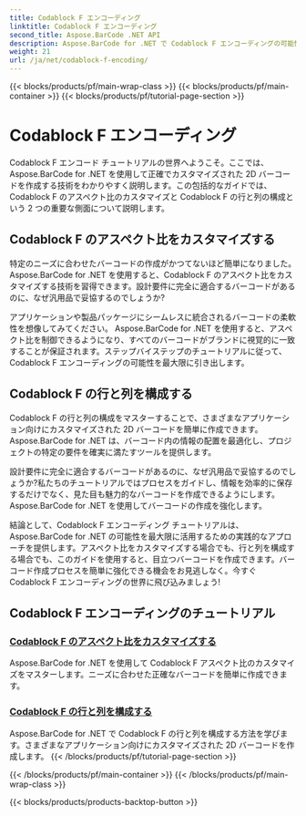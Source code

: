 ```yaml
---
title: Codablock F エンコーディング
linktitle: Codablock F エンコーディング
second_title: Aspose.BarCode .NET API
description: Aspose.BarCode for .NET で Codablock F エンコーディングの可能性を解き放ちます。アスペクト比をカスタマイズし、行と列を構成して正確な 2D バーコードを作成します。
weight: 21
url: /ja/net/codablock-f-encoding/
---
```


{{< blocks/products/pf/main-wrap-class >}}
{{< blocks/products/pf/main-container >}}
{{< blocks/products/pf/tutorial-page-section >}}

# Codablock F エンコーディング


Codablock F エンコード チュートリアルの世界へようこそ。ここでは、Aspose.BarCode for .NET を使用して正確でカスタマイズされた 2D バーコードを作成する技術をわかりやすく説明します。この包括的なガイドでは、Codablock F のアスペクト比のカスタマイズと Codablock F の行と列の構成という 2 つの重要な側面について説明します。

## Codablock F のアスペクト比をカスタマイズする

特定のニーズに合わせたバーコードの作成がかつてないほど簡単になりました。 Aspose.BarCode for .NET を使用すると、Codablock F のアスペクト比をカスタマイズする技術を習得できます。設計要件に完全に適合するバーコードがあるのに、なぜ汎用品で妥協するのでしょうか?

アプリケーションや製品パッケージにシームレスに統合されるバーコードの柔軟性を想像してみてください。 Aspose.BarCode for .NET を使用すると、アスペクト比を制御できるようになり、すべてのバーコードがブランドに視覚的に一致することが保証されます。ステップバイステップのチュートリアルに従って、Codablock F エンコーディングの可能性を最大限に引き出します。

## Codablock F の行と列を構成する

Codablock F の行と列の構成をマスターすることで、さまざまなアプリケーション向けにカスタマイズされた 2D バーコードを簡単に作成できます。 Aspose.BarCode for .NET は、バーコード内の情報の配置を最適化し、プロジェクトの特定の要件を確実に満たすツールを提供します。

設計要件に完全に適合するバーコードがあるのに、なぜ汎用品で妥協するのでしょうか?私たちのチュートリアルではプロセスをガイドし、情報を効率的に保存するだけでなく、見た目も魅力的なバーコードを作成できるようにします。 Aspose.BarCode for .NET を使用してバーコードの作成を強化します。

結論として、Codablock F エンコーディング チュートリアルは、Aspose.BarCode for .NET の可能性を最大限に活用するための実践的なアプローチを提供します。アスペクト比をカスタマイズする場合でも、行と列を構成する場合でも、このガイドを使用すると、目立つバーコードを作成できます。バーコード作成プロセスを簡単に強化できる機会をお見逃しなく。今すぐ Codablock F エンコーディングの世界に飛び込みましょう!
## Codablock F エンコーディングのチュートリアル
### [Codablock F のアスペクト比をカスタマイズする](./codablock-f-aspect-ratio-customization/)
Aspose.BarCode for .NET を使用して Codablock F アスペクト比のカスタマイズをマスターします。ニーズに合わせた正確なバーコードを簡単に作成できます。
### [Codablock F の行と列を構成する](./codablock-f-row-column-configuration/)
Aspose.BarCode for .NET で Codablock F の行と列を構成する方法を学びます。さまざまなアプリケーション向けにカスタマイズされた 2D バーコードを作成します。
{{< /blocks/products/pf/tutorial-page-section >}}

{{< /blocks/products/pf/main-container >}}
{{< /blocks/products/pf/main-wrap-class >}}

{{< blocks/products/products-backtop-button >}}
